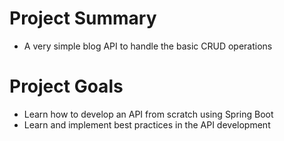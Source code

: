 # Project Summary
- A very simple blog API to handle the basic CRUD operations

# Project Goals
- Learn how to develop an API from scratch using Spring Boot
- Learn and implement best practices in the API development
